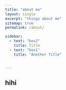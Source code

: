 ```yaml
--- 
title: "about me"
layout: single
excerpt: "things about me"
sitemap: true
permalink: /about/

sidebar: 
  - text: "box2"
    title: Title
  - text: "box1"
    title: "Another Title"


---
```


## hihi
